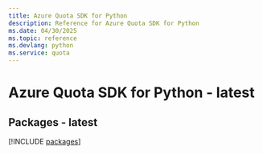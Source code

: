 ```yaml
---
title: Azure Quota SDK for Python
description: Reference for Azure Quota SDK for Python
ms.date: 04/30/2025
ms.topic: reference
ms.devlang: python
ms.service: quota
---
```

# Azure Quota SDK for Python - latest
## Packages - latest
[!INCLUDE [packages](quota-index.md)]